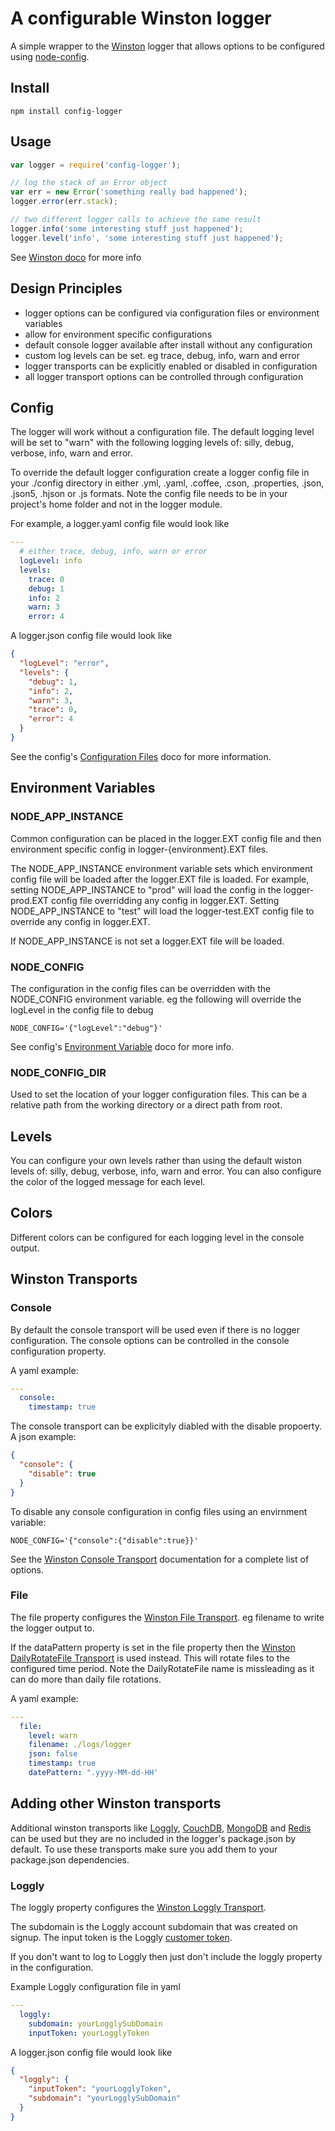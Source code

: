 A configurable Winston logger
===============

A simple wrapper to the [Winston](https://github.com/winstonjs/winston) logger that allows options to be configured using [node-config](https://github.com/lorenwest/node-config).

## Install

`npm install config-logger`

## Usage

```javascript
var logger = require('config-logger');

// log the stack of an Error object
var err = new Error('something really bad happened');
logger.error(err.stack);

// two different logger calls to achieve the same result
logger.info('some interesting stuff just happened');
logger.level('info', 'some interesting stuff just happened');
```

See [Winston doco](https://github.com/winstonjs/winston#logging) for more info

## Design Principles

* logger options can be configured via configuration files or environment variables
* allow for environment specific configurations
* default console logger available after install without any configuration
* custom log levels can be set. eg trace, debug, info, warn and error
* logger transports can be explicitly enabled or disabled in configuration
* all logger transport options can be controlled through configuration

## Config
The logger will work without a configuration file. The default logging level will be set to "warn" with the following logging levels of: silly, debug, verbose, info, warn and error.

To override the default logger configuration create a logger config file in your ./config directory in either .yml, .yaml, .coffee, .cson, .properties, .json, .json5, .hjson or .js formats.
Note the config file needs to be in your project's home folder and not in the logger module.

For example, a logger.yaml config file would look like
```yaml
---
  # either trace, debug, info, warn or error
  logLevel: info
  levels:
    trace: 0
    debug: 1
    info: 2
    warn: 3
    error: 4
```

A logger.json config file would look like
```json
{
  "logLevel": "error",
  "levels": {
    "debug": 1,
    "info": 2,
    "warn": 3,
    "trace": 0,
    "error": 4
  }
}
```

See the config's [Configuration Files](https://github.com/lorenwest/node-config/wiki/Configuration-Files) doco for more information.

## Environment Variables

### NODE_APP_INSTANCE
Common configuration can be placed in the logger.EXT config file and then environment specific config in logger-{environment}.EXT files.

The NODE_APP_INSTANCE environment variable sets which environment config file will be loaded after the logger.EXT file is loaded.
For example, setting NODE_APP_INSTANCE to "prod" will load the config in the logger-prod.EXT config file overridding any config in logger.EXT. Setting NODE_APP_INSTANCE to "test" will load the logger-test.EXT config file to override any config in logger.EXT.

If NODE_APP_INSTANCE is not set a logger.EXT file will be loaded.

### NODE_CONFIG
The configuration in the config files can be overridden with the NODE_CONFIG environment variable. eg the following will override the logLevel in the config file to debug
```
NODE_CONFIG='{"logLevel":"debug"}'
```

See config's [Environment Variable](https://github.com/lorenwest/node-config/wiki/Environment-Variables) doco for more info.

### NODE_CONFIG_DIR
Used to set the location of your logger configuration files. This can be a relative path from the working directory or a direct path from root.

## Levels
You can configure your own levels rather than using the default wiston levels of: silly, debug, verbose, info, warn and error. You can also configure the color of the logged message for each level.

## Colors
Different colors can be configured for each logging level in the console output.

## Winston Transports

### Console
By default the console transport will be used even if there is no logger configuration. The console options can be controlled in the console configuration property.

A yaml example:
```yaml
---
  console:
    timestamp: true
```

The console transport can be explicityly diabled with the disable propoerty. A json example:
```json
{
  "console": {
    "disable": true
  }
}
```

To disable any console configuration in config files using an envirnment variable:
```
NODE_CONFIG='{"console":{"disable":true}}'
```

See the [Winston Console Transport](https://github.com/winstonjs/winston/blob/master/docs/transports.md#console-transport) documentation for a complete list of options.

### File
The file property configures the [Winston File Transport](https://github.com/winstonjs/winston/blob/master/docs/transports.md#file-transport). eg filename to write the logger output to.

If the dataPattern property is set in the file property then the [Winston DailyRotateFile Transport](https://github.com/winstonjs/winston/blob/master/docs/transports.md#dailyrotatefile-transport) is used instead. This will rotate files to the configured time period. Note the DailyRotateFile name is missleading as it can do more than daily file rotations.

A yaml example:
```yaml
---
  file:
    level: warn
    filename: ./logs/logger
    json: false
    timestamp: true
    datePattern: ".yyyy-MM-dd-HH'
```

## Adding other Winston transports
Additional winston transports like [Loggly](https://github.com/winstonjs/winston/blob/master/docs/transports.md#loggly-transport), [CouchDB](https://github.com/winstonjs/winston/blob/master/docs/transports.md#couchdb-transport), [MongoDB](https://github.com/winstonjs/winston/blob/master/docs/transports.md#mongodb-transport) and [Redis](https://github.com/winstonjs/winston/blob/master/docs/transports.md#redis-transport) can be used but they are no included in the logger's package.json by default. To use these transports make sure you add them to your package.json dependencies.

### Loggly
The loggly property configures the [Winston Loggly Transport](https://github.com/winstonjs/winston/blob/master/docs/transports.md#loggly-transport).

The subdomain is the Loggly account subdomain that was created on signup. The input token is the Loggly [customer token](https://www.loggly.com/docs/customer-token-authentication-token/).

If you don't want to log to Loggly then just don't include the loggly property in the configuration.

Example Loggly configuration file in yaml
```yaml
---
  loggly:
    subdomain: yourLogglySubDomain
    inputToken: yourLogglyToken
```

A logger.json config file would look like
```json
{
  "loggly": {
    "inputToken": "yourLogglyToken",
    "subdomain": "yourLogglySubDomain"
  }
}
```
